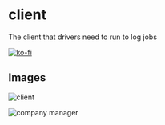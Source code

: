 # client
The client that drivers need to run to log jobs

[![ko-fi](https://www.ko-fi.com/img/githubbutton_sm.svg)](https://ko-fi.com/I2I51SA1D)

## Images

![client](https://nobody-will.make-america-great-aga.in/VHNoYDQLhKwzIzzS)

![company manager](https://nobody-will.make-america-great-aga.in/SpkYMymEhWQuighw)